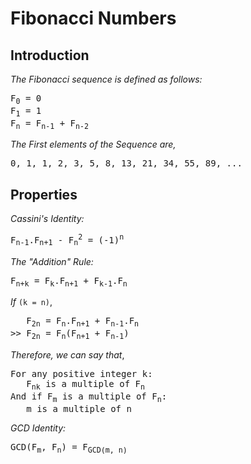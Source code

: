 # Fibonacci Numbers
## Introduction
_The Fibonacci sequence is defined as follows:_
<pre>
F<sub>0</sub> = 0
F<sub>1</sub> = 1
F<sub>n</sub> = F<sub>n-1</sub> + F<sub>n-2</sub>
</pre>
_The First elements of the Sequence are,_
<pre>
0, 1, 1, 2, 3, 5, 8, 13, 21, 34, 55, 89, ...
</pre>
## Properties
_Cassini's Identity:_
<pre>
F<sub>n-1</sub>.F<sub>n+1</sub> - F<sub>n</sub><sup>2</sup> = (-1)<sup>n</sup>
</pre>
_The "Addition" Rule:_
<pre>
F<sub>n+k</sub> = F<sub>k</sub>.F<sub>n+1</sub> + F<sub>k-1</sub>.F<sub>n</sub>
</pre>
_If_ `(k = n)`,
<pre>
   F<sub>2n</sub> = F<sub>n</sub>.F<sub>n+1</sub> + F<sub>n-1</sub>.F<sub>n</sub>
>> F<sub>2n</sub> = F<sub>n</sub>(F<sub>n+1</sub> + F<sub>n-1</sub>)
</pre>
_Therefore, we can say that_,
<pre>
For any positive integer k:
   F<sub>nk</sub> is a multiple of F<sub>n</sub>
And if F<sub>m</sub> is a multiple of F<sub>n</sub>:
   m is a multiple of n
</pre>
_GCD Identity:_
<pre>
GCD(F<sub>m</sub>, F<sub>n</sub>) = F<sub>GCD(m, n)</sub>
</pre>


